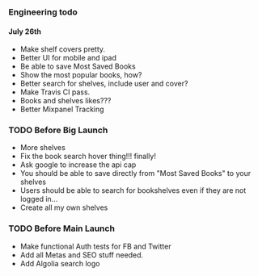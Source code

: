 ### Engineering todo

#### July 26th

- Make shelf covers pretty.
- Better UI for mobile and ipad
- Be able to save Most Saved Books
- Show the most popular books, how?
- Better search for shelves, include user and cover?
- Make Travis CI pass.
- Books and shelves likes???
- Better Mixpanel Tracking

### TODO Before Big Launch
- More shelves
- Fix the book search hover thing!!! finally!
- Ask google to increase the api cap
- You should be able to save directly from "Most Saved Books" to your shelves
- Users should be able to search for bookshelves even if they are not logged in...
- Create all my own shelves

### TODO Before Main Launch
- Make functional Auth tests for FB and Twitter
- Add all Metas and SEO stuff needed.
- Add Algolia search logo